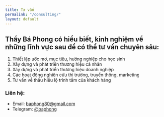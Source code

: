 ```yaml
---
title: Tư vấn
permalink: "/consulting/"
layout: default
---
```


## Thầy Bá Phong có hiểu biết, kinh nghiệm về những lĩnh vực sau để có thể tư vấn chuyên sâu:
<p> </p>

1. Thiết lập ước mơ, mục tiêu, hướng nghiệp cho học sinh 
2. Xây dựng và phát triển thương hiệu cá nhân
3. Xây dựng và phát triển thương hiệu doanh nghiệp
4. Các hoạt động nghiên cứu thị trường, truyền thông, marketing
5. Tư vấn về thấu hiểu lộ trình tâm của khách hàng

### Liên hệ:

- Email: <a href="mailto:baphong80@gmail.com" target="_blank">baphong80@gmail.com</a>
- Telegram: <a href="https://t.me/baphong" target="_blank">@baphong</a>
